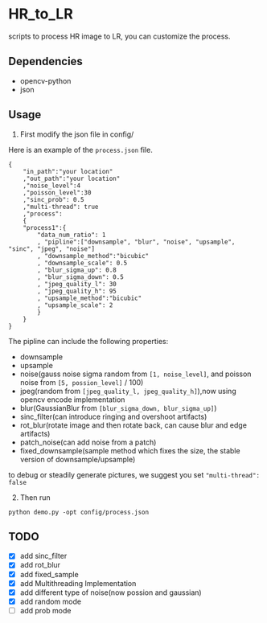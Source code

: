 # HR_to_LR

scripts to process HR image to LR, you can customize the process.

## Dependencies

- opencv-python
- json

## Usage

1. First modify the json file in config/

Here is an example of the `process.json` file.
```
{
	"in_path":"your location"
	,"out_path":"your location"
	,"noise_level":4
	,"poisson_level":30
	,"sinc_prob": 0.5
	,"multi-thread": true
	,"process":
	{
	"process1":{
		"data_num_ratio": 1
		, "pipline":["downsample", "blur", "noise", "upsample", "sinc", "jpeg", "noise"]
		, "downsample_method":"bicubic"
		, "downsample_scale": 0.5
		, "blur_sigma_up": 0.8
		, "blur_sigma_down": 0.5
		, "jpeg_quality_l": 30
		, "jpeg_quality_h": 95
		, "upsample_method":"bicubic"
		, "upsample_scale": 2
		}
	}
}
```

The pipline can include the following properties:

- downsample
- upsample
- noise(gauss noise sigma random from `[1, noise_level]`, and poisson noise from `[5, possion_level]` / 100)
- jpeg(random from `[jpeg_quality_l, jpeg_quality_h]`),now using opencv encode implementation
- blur(GaussianBlur from `[blur_sigma_down, blur_sigma_up]`)
- sinc_filter(can introduce ringing and overshoot artifacts)
- rot_blur(rotate image and then rotate back, can cause blur and edge artifacts)
- patch_noise(can add noise from a patch)
- fixed_downsample(sample method which fixes the size, the stable version of downsample/upsample)

to debug or steadily generate pictures, we suggest you set `"multi-thread": false`

2. Then run

`python demo.py -opt config/process.json`

## TODO

- [x] add sinc_filter
- [x] add rot_blur
- [x] add fixed_sample
- [x] add Multithreading Implementation
- [x] add different type of noise(now possion and gaussian)
- [x] add random mode
- [ ] add prob mode
